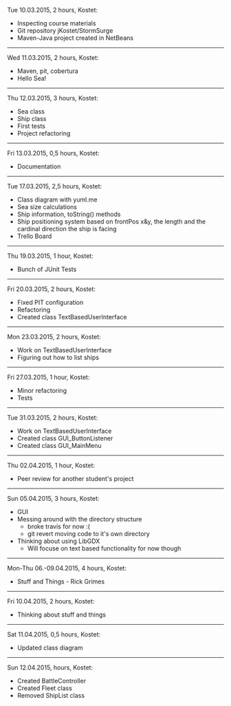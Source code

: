 Tue 10.03.2015, 2 hours, Kostet:
* Inspecting course materials
* Git repository jKostet/StormSurge
* Maven-Java project created in NetBeans

***

Wed 11.03.2015, 2 hours, Kostet:
* Maven, pit, cobertura
* Hello Sea!

***

Thu 12.03.2015, 3 hours, Kostet:
* Sea class
* Ship class
* First tests
* Project refactoring

***

Fri 13.03.2015, 0,5 hours, Kostet:
* Documentation

***

Tue 17.03.2015, 2,5 hours, Kostet:
* Class diagram with yuml.me
* Sea size calculations
* Ship information, toString() methods
* Ship positioning system based on frontPos x&y, 
  the length and the cardinal direction the ship is facing
* Trello Board

***

Thu 19.03.2015, 1 hour, Kostet:
* Bunch of JUnit Tests

***

Fri 20.03.2015, 2 hours, Kostet:
* Fixed PIT configuration
* Refactoring
* Created class TextBasedUserInterface

***

Mon 23.03.2015, 2 hours, Kostet:
* Work on TextBasedUserInterface
* Figuring out how to list ships

***

Fri 27.03.2015, 1 hour, Kostet:
* Minor refactoring
* Tests

***

Tue 31.03.2015, 2 hours, Kostet:
* Work on TextBasedUserInterface
* Created class GUI_ButtonListener
* Created class GUI_MainMenu

***

Thu 02.04.2015, 1 hour, Kostet:
* Peer review for another student's project

***

Sun 05.04.2015, 3 hours, Kostet:
* GUI
* Messing around with the directory structure
  * broke travis for now :(
  * git revert moving code to it's own directory
* Thinking about using LibGDX
  * Will focuse on text based functionality for now though

***

Mon-Thu 06.-09.04.2015, 4 hours, Kostet:
* Stuff and Things - Rick Grimes

***

Fri 10.04.2015, 2 hours, Kostet:
* Thinking about stuff and things

***

Sat 11.04.2015, 0,5 hours, Kostet:
* Updated class diagram

***

Sun 12.04.2015,  hours, Kostet:
* Created BattleController
* Created Fleet class
* Removed ShipList class
